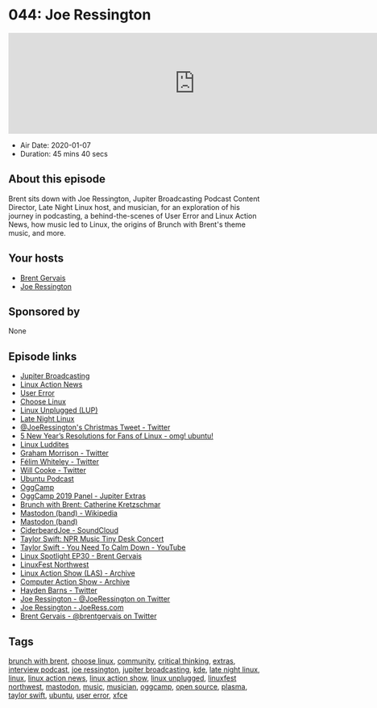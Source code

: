 # 044: Joe Ressington

<iframe src="https://player.fireside.fm/v2/WTrMvATU+Dqt0KC1_?theme=dark" width="740" height="200" frameborder="0" scrolling="no"></iframe>

* Air Date: 2020-01-07
* Duration: 45 mins 40 secs

## About this episode

Brent sits down with Joe Ressington, Jupiter Broadcasting Podcast Content Director, Late Night Linux host, and musician, for an exploration of his journey in podcasting, a behind-the-scenes of User Error and Linux Action News, how music led to Linux, the origins of Brunch with Brent's theme music, and more.

## Your hosts
* [Brent Gervais](https://extras.show//hosts/brent)
* [Joe Ressington](https://extras.show//guests/joe)

## Sponsored by

None



## Episode links

  * [Jupiter Broadcasting](http://jupiterbroadcasting.com/ "Jupiter Broadcasting")
  * [Linux Action News](http://linuxactionnews.com/ "Linux Action News")
  * [User Error](https://error.show/ "User Error")
  * [Choose Linux](https://chooselinux.show/ "Choose Linux")
  * [Linux Unplugged (LUP)](https://linuxunplugged.com/ "Linux Unplugged \(LUP\)")
  * [Late Night Linux](https://latenightlinux.com/ "Late Night Linux")
  * [@JoeRessington's Christmas Tweet - Twitter](https://twitter.com/JoeRessington/status/1209596633954029568 "@JoeRessington's Christmas Tweet - Twitter")
  * [5 New Year’s Resolutions for Fans of Linux - omg! ubuntu!](https://www.omgubuntu.co.uk/2020/01/new-years-resolutions-linux "5 New Year’s Resolutions for Fans of Linux - omg! ubuntu!")
  * [Linux Luddites](https://luddites.latenightlinux.com/ "Linux Luddites")
  * [Graham Morrison - Twitter](https://twitter.com/degville "Graham Morrison - Twitter")
  * [Félim Whiteley - Twitter](https://twitter.com/felimwhiteley "Félim Whiteley - Twitter")
  * [Will Cooke - Twitter](https://twitter.com/8none1 "Will Cooke - Twitter")
  * [Ubuntu Podcast](https://ubuntupodcast.org/ "Ubuntu Podcast")
  * [OggCamp](https://www.oggcamp.org/ "OggCamp")
  * [OggCamp 2019 Panel - Jupiter Extras](https://extras.show/26 "OggCamp 2019 Panel - Jupiter Extras")
  * [Brunch with Brent: Catherine Kretzschmar](https://extras.show/42 "Brunch with Brent: Catherine Kretzschmar")
  * [Mastodon (band) - Wikipedia](https://en.wikipedia.org/wiki/Mastodon_\(band\) "Mastodon \(band\) - Wikipedia")
  * [Mastodon (band)](https://www.mastodonrocks.com "Mastodon \(band\)")
  * [CiderbeardJoe - SoundCloud](https://soundcloud.com/ciderbeardjoe "CiderbeardJoe - SoundCloud")
  * [Taylor Swift: NPR Music Tiny Desk Concert](https://www.npr.org/2019/10/16/770318649/taylor-swift-tiny-desk-concert "Taylor Swift: NPR Music Tiny Desk Concert")
  * [Taylor Swift - You Need To Calm Down - YouTube](https://www.youtube.com/watch?v=Dkk9gvTmCXY "Taylor Swift - You Need To Calm Down - YouTube")
  * [Linux Spotlight EP30 - Brent Gervais](https://bigdaddylinux.com/video/episode-30-brent-gervais/ "Linux Spotlight EP30 - Brent Gervais")
  * [LinuxFest Northwest](https://linuxfestnorthwest.org "LinuxFest Northwest")
  * [Linux Action Show (LAS) - Archive](https://www.jupiterbroadcasting.com/show/linuxactionshow/ "Linux Action Show \(LAS\) - Archive")
  * [Computer Action Show - Archive](https://www.jupiterbroadcasting.com/show/cas/ "Computer Action Show - Archive")
  * [Hayden Barns - Twitter](https://twitter.com/unixterminal "Hayden Barns - Twitter")
  * [Joe Ressington - @JoeRessington on Twitter](https://twitter.com/joeressington "Joe Ressington - @JoeRessington on Twitter")
  * [Joe Ressington - JoeRess.com](https://joeress.com/ "Joe Ressington - JoeRess.com")
  * [Brent Gervais - @brentgervais on Twitter](https://twitter.com/brentgervais "Brent Gervais - @brentgervais on Twitter")



## Tags

[brunch with brent](https://extras.show//tags/brunch%20with%20brent), [choose linux](https://extras.show//tags/choose%20linux), [community](https://extras.show//tags/community), [critical thinking](https://extras.show//tags/critical%20thinking), [extras](https://extras.show//tags/extras), [interview podcast](https://extras.show//tags/interview%20podcast), [joe ressington](https://extras.show//tags/joe%20ressington), [jupiter broadcasting](https://extras.show//tags/jupiter%20broadcasting), [kde](https://extras.show//tags/kde), [late night linux](https://extras.show//tags/late%20night%20linux), [linux](https://extras.show//tags/linux), [linux action news](https://extras.show//tags/linux%20action%20news), [linux action show](https://extras.show//tags/linux%20action%20show), [linux unplugged](https://extras.show//tags/linux%20unplugged), [linuxfest northwest](https://extras.show//tags/linuxfest%20northwest), [mastodon](https://extras.show//tags/mastodon), [music](https://extras.show//tags/music), [musician](https://extras.show//tags/musician), [oggcamp](https://extras.show//tags/oggcamp), [open source](https://extras.show//tags/open%20source), [plasma](https://extras.show//tags/plasma), [taylor swift](https://extras.show//tags/taylor%20swift), [ubuntu](https://extras.show//tags/ubuntu), [user error](https://extras.show//tags/user%20error), [xfce](https://extras.show//tags/xfce)